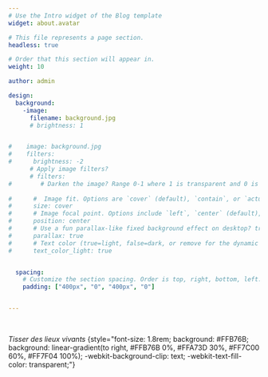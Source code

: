 ```yaml
---
# Use the Intro widget of the Blog template
widget: about.avatar

# This file represents a page section.
headless: true

# Order that this section will appear in.
weight: 10

author: admin

design:
  background:
    -image:
      filename: background.jpg
      # brightness: 1


#    image: background.jpg
#    filters:
#      brightness: -2
      # Apply image filters?
      # filters:
#        # Darken the image? Range 0-1 where 1 is transparent and 0 is opaque.
        
#      #  Image fit. Options are `cover` (default), `contain`, or `actual` size.
#      size: cover
#      # Image focal point. Options include `left`, `center` (default), or `right`.
#      position: center
#      # Use a fun parallax-like fixed background effect on desktop? true/false
#      parallax: true
#      # Text color (true=light, false=dark, or remove for the dynamic theme color).
#      text_color_light: true


  spacing:
    # Customize the section spacing. Order is top, right, bottom, left.
    padding: ["400px", "0", "400px", "0"]


---
```


&nbsp;


*Tisser des lieux vivants*
{style="font-size: 1.8rem; background: #FFB76B; background: linear-gradient(to right, #FFB76B 0%, #FFA73D 30%, #FF7C00 60%, #FF7F04 100%); -webkit-background-clip: text; -webkit-text-fill-color: transparent;"}


&nbsp;

 <!---
Check out my [resumé](/about/) and portfolio below 😍
-->


